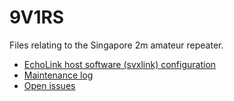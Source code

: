 # 9V1RS
Files relating to the Singapore 2m amateur repeater.
- [EchoLink host software (svxlink) configuration](https://github.com/rolandturner/9v1rs/tree/master/svxlink)
- [Maintenance log](https://github.com/rolandturner/9v1rs/wiki/Maintenance-log)
- [Open issues](https://github.com/rolandturner/9v1rs/issues)
